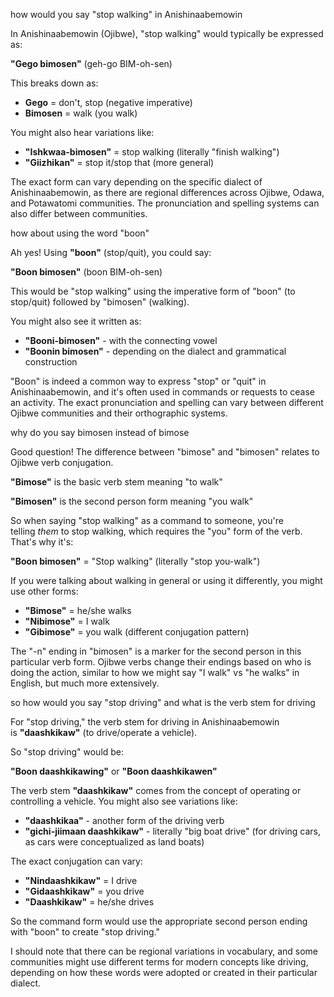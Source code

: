 how would you say "stop walking" in Anishinaabemowin

In Anishinaabemowin (Ojibwe), "stop walking" would typically be expressed as:

**"Gego bimosen"** (geh-go BIM-oh-sen)

This breaks down as:

- **Gego** = don't, stop (negative imperative)
- **Bimosen** = walk (you walk)

You might also hear variations like:

- **"Ishkwaa-bimosen"** = stop walking (literally "finish walking")
- **"Giizhikan"** = stop it/stop that (more general)

The exact form can vary depending on the specific dialect of Anishinaabemowin, as there are regional differences across Ojibwe, Odawa, and Potawatomi communities. The pronunciation and spelling systems can also differ between communities.

how about using the word "boon"

Ah yes! Using **"boon"** (stop/quit), you could say:

**"Boon bimosen"** (boon BIM-oh-sen)

This would be "stop walking" using the imperative form of "boon" (to stop/quit) followed by "bimosen" (walking).

You might also see it written as:

- **"Booni-bimosen"** - with the connecting vowel
- **"Boonin bimosen"** - depending on the dialect and grammatical construction

"Boon" is indeed a common way to express "stop" or "quit" in Anishinaabemowin, and it's often used in commands or requests to cease an activity. The exact pronunciation and spelling can vary between different Ojibwe communities and their orthographic systems.

why do you say bimosen instead of bimose

Good question! The difference between "bimose" and "bimosen" relates to Ojibwe verb conjugation.

**"Bimose"** is the basic verb stem meaning "to walk"

**"Bimosen"** is the second person form meaning "you walk"

So when saying "stop walking" as a command to someone, you're telling _them_ to stop walking, which requires the "you" form of the verb. That's why it's:

**"Boon bimosen"** = "Stop walking" (literally "stop you-walk")

If you were talking about walking in general or using it differently, you might use other forms:

- **"Bimose"** = he/she walks
- **"Nibimose"** = I walk
- **"Gibimose"** = you walk (different conjugation pattern)

The "-n" ending in "bimosen" is a marker for the second person in this particular verb form. Ojibwe verbs change their endings based on who is doing the action, similar to how we might say "I walk" vs "he walks" in English, but much more extensively.

so how would you say "stop driving" and what is the verb stem for driving

For "stop driving," the verb stem for driving in Anishinaabemowin is **"daashkikaw"** (to drive/operate a vehicle).

So "stop driving" would be:

**"Boon daashkikawing"** or **"Boon daashkikawen"**

The verb stem **"daashkikaw"** comes from the concept of operating or controlling a vehicle. You might also see variations like:

- **"daashkikaa"** - another form of the driving verb
- **"gichi-jiimaan daashkikaw"** - literally "big boat drive" (for driving cars, as cars were conceptualized as land boats)

The exact conjugation can vary:

- **"Nindaashkikaw"** = I drive
- **"Gidaashkikaw"** = you drive
- **"Daashkikaw"** = he/she drives

So the command form would use the appropriate second person ending with "boon" to create "stop driving."

I should note that there can be regional variations in vocabulary, and some communities might use different terms for modern concepts like driving, depending on how these words were adopted or created in their particular dialect.